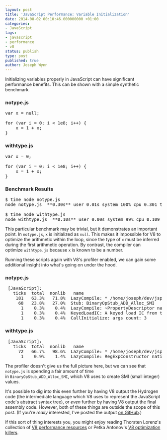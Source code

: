```yaml
---
layout: post
title: 'JavaScript Performance: Variable Initialization'
date: 2014-08-02 00:10:46.000000000 +01:00
categories:
- JavaScript
tags:
- javascript
- performance
- v8
status: publish
type: post
published: true
author: Joseph Wynn
---
```


Initializing variables properly in JavaScript can have significant performance benefits. This can be shown with a simple synthetic benchmark.<!--more-->

### notype.js

<pre class="highlight-js">var x = null;

for (var i = 0; i &lt; 1e8; i++) {
    x = 1 + x;
}</pre>

### withtype.js

<pre class="highlight-js">var x = 0;

for (var i = 0; i &lt; 1e8; i++) {
    x = 1 + x;
}</pre>

### Benchmark Results

<pre class="no-highlight">$ time node notype.js
node notype.js  **0.30s** user 0.01s system 100% cpu 0.301 total

$ time node withtype.js
node withtype.js  **0.10s** user 0.00s system 99% cpu 0.109 total</pre>

This particular benchmark may be trivial, but it demonstrates an important point. In `notype.js`, `x` is initialized as `null`. This makes it impossible for V8 to optimize the arithmetic within the loop, since the type of `x` must be inferred during the first arithmetic operation. By contrast, the compiler can optimize `withtype.js` because `x` is known to be a number.

Running these scripts again with V8's profiler enabled, we can gain some additional insight into what's going on under the hood.

### notype.js

<pre class="no-highlight"> [JavaScript]:
   ticks  total  nonlib   name
    181   63.3%   71.8%  LazyCompile: * /home/joseph/dev/jsperf/var_init_value/notype.js:1
     68   23.8%   27.0%  Stub: BinaryOpStub_ADD_Alloc_SMI
      1    0.3%    0.4%  LazyCompile: ~PropertyDescriptor native v8natives.js:482
      1    0.3%    0.4%  KeyedLoadIC: A keyed load IC from the snapshot
      1    0.3%    0.4%  CallInitialize: args_count: 3</pre>

### withtype.js

<pre class="no-highlight"> [JavaScript]:
   ticks  total  nonlib   name
     72   66.7%   98.6%  LazyCompile: * /home/joseph/dev/jsperf/var_init_value/withtype.js:1
      1    0.9%    1.4%  LazyCompile: RegExpConstructor native regexp.js:86</pre>

The profiler doesn't give us the full picture here, but we can see that `notype.js` is spending a fair amount of time in `BinaryOpStub_ADD_Alloc_SMI`, which V8 uses to create SMI (small integer) values.

It's possible to dig into this even further by having V8 output the Hydrogen code (the intermediate language which V8 uses to represent the JavaScript code's abstract syntax tree), or _even_ further by having V8 output the final assembly code. However, both of these things are outside the scope of this post. (If you're _really_ interested, I've posted the output [on GitHub](https://gist.github.com/wildlyinaccurate/423294822c2729743490).)

If this sort of thing interests you, you might enjoy reading Thorsten Lorenz's collection of [V8 performance resources](https://github.com/thlorenz/v8-perf) or Petka Antonov's [V8 optimization killers](https://github.com/petkaantonov/bluebird/wiki/Optimization-killers).
